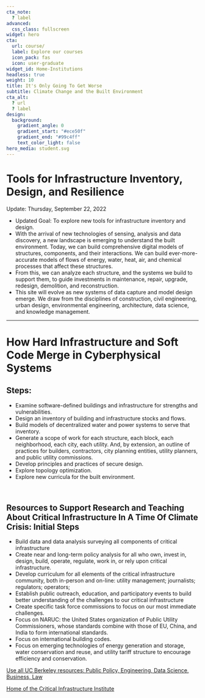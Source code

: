 ```yaml
---
cta_note:
  ? label
advanced:
  css_class: fullscreen
widget: hero
cta:
  url: course/
  label: Explore our courses
  icon_pack: fas
  icon: user-graduate
widget_id: Home-Institutions
headless: true
weight: 10
title: It's Only Going To Get Worse
subtitle: Climate Change and the Built Environment
cta_alt:
  ? url
  ? label
design:
  background:
    gradient_angle: 0
    gradient_start: "#ece50f"
    gradient_end: "#99c4ff"
    text_color_light: false
hero_media: student.svg
---
```

# Tools for Infrastructure Inventory, Design, and Resilience

Update: Thursday, September 22, 2022

- Updated Goal: To explore new tools for infrastructure inventory and design.
- With the arrival of new technologies of sensing, analysis and data discovery, a new landscape is emerging to understand the built environment. Today, we can build comprehensive digital models of structures, components, and their interactions. We can build ever-more-accurate models of flows of energy, water, heat, air, and chemical processes that affect these structures. 
- From this, we can analyze each structure, and the systems we build to support them, to guide investments in maintenance, repair, upgrade, redesign, demolition, and reconstruction. 
- This site will evolve as new systems of data capture and model design emerge. We draw from the disciplines of construction, civil engineering, urban design, environmental engineering, architecture, data science, and knowledge management.
<hr>

# How Hard Infrastructure and Soft Code Merge in Cyberphysical Systems

## Steps: 
- Examine software-defined buildings and infrastructure for strengths and vulnerabilities. 
- Design an inventory of building and infrastructure stocks and flows. 
- Build models of decentralized water and power systems to serve that inventory.
- Generate a scope of work for each structure, each block, each neighborhood, each city, each utility. And, by extension, an outline of practices for builders, contractors, city planning entities, utility planners, and public utility commissions.
- Develop principles and practices of secure design. 
- Explore topology optimization. 
- Explore new curricula for the built environment.

<br>

## Resources to Support Research and Teaching About Critical Infrastructure In A Time Of Climate Crisis: Initial Steps

* Build data and data analysis surveying all components of critical infrastructure
* Create near and long-term policy analysis for all who own, invest in, design, build, operate, regulate, work in, or rely upon critical infrastructure.
* Develop curriculum for all elements of the critical infrastructure community, both in-person and on-line: utility management; journalists; regulators; operators;
* Establish public outreach, education, and participatory events to build better understanding of the challenges to our critical infrastructure
* Create specific task force commissions to focus on our most immediate challenges.
* Focus on NARUC: the United States organization of Public Utility Commissioners, whose standards combine with those of EU, China, and India to form international standards.
* Focus on international building codes.
* Focus on emerging technologies of energy generation and storage, water conservation and reuse, and utility tariff structure to encourage efficiency and conservation.

<a class="github-button" href="https://berkeley.edu" data-icon="octicon-star" data-size="large" data-show-count="true" aria-label="UC Berkeley is first in the world">Use all UC Berkeley resources: Public Policy, Engineering, Data Science, Business, Law</a><br>

<a class="github-button" href="https://https://gspp.berkeley.edu/" data-icon="octicon-star" data-size="large" data-show-count="true" aria-label="GPS">Home of the Critical Infrastructure Institute <script async defer src="https://buttons.github.io/buttons.js"></script></a>
